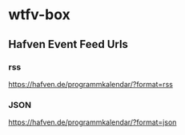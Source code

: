 # wtfv-box
## Hafven Event Feed Urls
### rss
https://hafven.de/programmkalendar/?format=rss
### JSON
https://hafven.de/programmkalendar/?format=json
